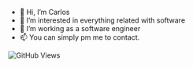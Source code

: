 - 👋 Hi, I’m Carlos
- 👀 I’m interested in everything related with software
- 🌱 I’m working as a software engineer
- 📫 You can simply pm me to contact.
<!---
Carlosmmpalma/Carlosmmpalma is a ✨ special ✨ repository because its `README.md` (this file) appears on your GitHub profile.
You can click the Preview link to take a look at your changes.
--->
![GitHub Views](https://komarev.com/ghpvc/?username=Carlosmmpalma&color=FAC151)
